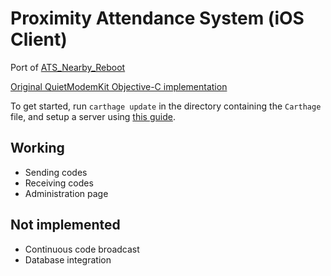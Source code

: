 # Proximity Attendance System (iOS Client)

Port of [ATS_Nearby_Reboot](https://github.com/emansih/ATS_Nearby_Reboot)

[Original QuietModemKit Objective-C implementation](https://github.com/quiet/QuietModemKit/blob/master/README.md#example)

To get started, run ```carthage update``` in the directory containing the ```Carthage``` file, and setup a server using [this guide](https://github.com/emansih/ATS_Backend). 

## Working
- Sending codes
- Receiving codes
- Administration page

## Not implemented
- Continuous code broadcast
- Database integration
